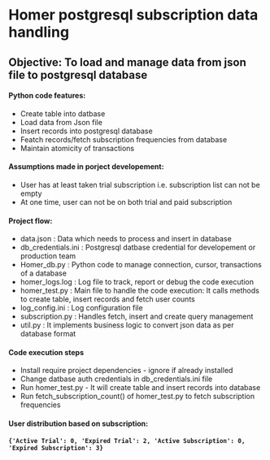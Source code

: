 # Homer postgresql subscription data handling
## Objective: To load and manage data from json file to postgresql database

#### Python code features:
<ul>
    <li> Create table into datbase </li>
    <li> Load data from Json file</li>
    <li> Insert records into postgresql database</li>
    <li> Featch records/fetch subscription frequencies from database</li>
    <li> Maintain atomicity of transactions</li>
</ul>

#### Assumptions made in porject developement:
<ul>
    <li> User has at least taken trial subscription i.e. subscription list can not be empty</li>
    <li> At one time, user can not be on both trial and paid subscription</li>
</ul>

#### Project flow:
<ul>
    <li> data.json :  Data which needs to process and insert in database</li>
    <li> db_credentials.ini :  Postgresql datbase credential for developement or production team</li>
    <li> Homer_db.py :  Python code to manage connection, cursor, transactions of a database</li>
    <li> homer_logs.log :  Log file to track, report or debug the code execution</li>
    <li> homer_test.py :  Main file to handle the code execution: It calls methods to create table, insert records and fetch user counts</li>
    <li> log_config.ini :  Log configuration file</li>
    <li> subscription.py : Handles fetch, insert and create query management </li>
    <li> util.py : It implements business logic to convert json data as per database format</li>
</ul>

#### Code execution steps

<ul>
    <li> Install require project dependencies - ignore if already installed</li>
    <li> Change datbase auth credentials in db_credentials.ini file</li>
    <li> Run homer_test.py - It will create table and insert records into database</li>
    <li> Run fetch_subscription_count() of homer_test.py to fetch subscription frequencies</li>
</ul>

#### User distribution based on subscription:
<strong>`{'Active Trial': 0, 'Expired Trial': 2, 'Active Subscription': 0, 'Expired Subscription': 3}` </strong>